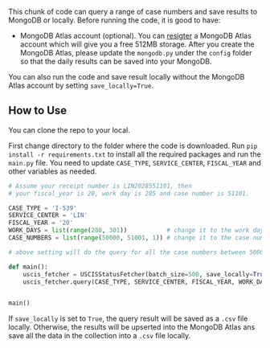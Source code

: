 This chunk of code can query a range of case numbers and save results to MongoDB or locally. Before running the code, it is good to have:

- MongoDB Atlas account (optional). You can [resigter](https://www.mongodb.com/cloud/atlas) a MongoDB Atlas account which will give you a free 512MB storage. After you create the MongoDB Atlas, please update the `mongodb.py` under the `config` folder so that the daily results can be saved into your MongoDB. 

You can also run the code and save result locally without the MongoDB Atlas account by setting `save_locally=True`.

## How to Use
You can clone the repo to your local.

First change directory to the folder where the code is downloaded. Run `pip install -r requirements.txt` to install all the required packages and run the `main.py` file. You need to update `CASE_TYPE`, `SERVICE_CENTER`, `FISCAL_YEAR` and other variables as needed.

```python
# Assume your receipt number is LIN2028551101, then
# your fiscal_year is 20, work day is 285 and case number is 51101.

CASE_TYPE = 'I-539'
SERVICE_CENTER = 'LIN'
FISCAL_YEAR = '20'
WORK_DAYS = list(range(280, 301))           # change it to the work day range you want to query
CASE_NUMBERS = list(range(50000, 51001, 1)) # change it to the case number range you want to query. 

# above setting will do the query for all the case numbers between 50000 and 51000 for work days from 280 to 299.

def main():
    uscis_fetcher = USCISStatusFetcher(batch_size=500, save_locally=True)
    uscis_fetcher.query(CASE_TYPE, SERVICE_CENTER, FISCAL_YEAR, WORK_DAYS, CASE_NUMBERS)


main()
```
If `save_locally` is set to `True`, the query result will be saved as a `.csv` file locally. Otherwise, the results will be upserted into the MongoDB Atlas ans save all the data in the collection into a `.csv` file locally.
